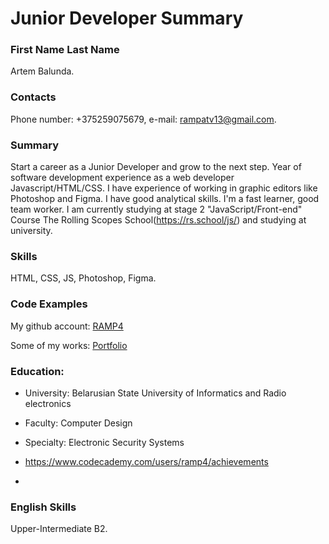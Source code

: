 # Junior Developer Summary

### First Name Last Name

Artem Balunda.

### Contacts

Phone number: +375259075679, e-mail: rampatv13@gmail.com.

### Summary

Start a career as a Junior Developer and grow to the next step. Year of software development experience as a web developer Javascript/HTML/CSS. I have experience of working in graphic editors like Photoshop and Figma. I have good analytical skills. I'm a fast learner, good team worker. I am currently studying at stage 2 "JavaScript/Front-end" Course The Rolling Scopes School(https://rs.school/js/) and studying at university.

### Skills

HTML, CSS, JS, Photoshop, Figma.

### Code Examples
My github account:
[RAMP4](https://github.com/ramp4)

Some of my works: 
[Portfolio](https://ramp4.github.io/portfolio/)


### Education:

- University: Belarusian State University of Informatics and Radio electronics
- Faculty: Computer Design
- Specialty: Electronic Security Systems

- https://www.codecademy.com/users/ramp4/achievements
- 

### English Skills

Upper-Intermediate B2.
